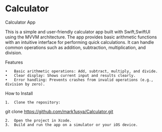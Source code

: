 # Calculator

Calculator App

This is a simple and user-friendly calculator app built with Swift,SwiftUI using the MVVM architecture. The app provides basic arithmetic functions with an intuitive interface for performing quick calculations. It can handle common operations such as addition, subtraction, multiplication, and division.

Features

	•	Basic arithmetic operations: Add, subtract, multiply, and divide.
	•	Clear display: Shows current input and results clearly.
	•	Error handling: Prevents crashes from invalid operations (e.g., division by zero).

How to Install

	1.	Clone the repository:

git clone https://github.com/mark1usya/Calculator.git

	2.	Open the project in Xcode.
	3.	Build and run the app on a simulator or your iOS device.
